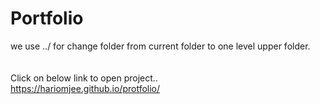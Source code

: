 # Portfolio

we use ../ for change folder from current folder to one level upper folder.     
<br><br>
Click on below link to open project..         
<a href="https://hariomjee.github.io/protfolio/" target="_blank">https://hariomjee.github.io/protfolio/</a>
